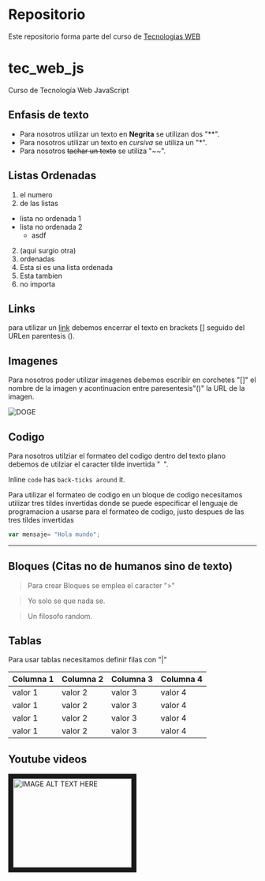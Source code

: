 # Repositorio

Este repositorio forma parte del curso de [Tecnologias WEB](https://github.com/adrianeguez/Tec_Web_Js_2016_B)

# tec_web_js
Curso de Tecnología Web JavaScript

## Enfasis de texto

* Para nosotros utilizar un texto en **Negrita** se utilizan dos "**".
* Para nosotros utilizar un texto en *cursiva* se utiliza un "*".
* Para nosotros ~~tachar un texto~~ se utiliza "~~".

## Listas Ordenadas
1. el numero 
2. de las listas
  * lista no ordenada 1
  * lista no ordenada 2
    * asdf
2. (aqui surgio otra)
1. ordenadas
  1. Esta si es una lista ordenada
  2. Esta tambien
4. no importa

## Links

para utilizar un [link](https://github.com/adrianeguez/Tec_Web_Js_2016_B) debemos encerrar el texto en brackets [] seguido del URLen parentesis ().

## Imagenes

Para nosotros poder utilizar imagenes debemos escribir en corchetes "[]" el nombre de la imagen y acontinuacion entre paresentesis"()" la URL de la imagen.


![DOGE](https://upload.wikimedia.org/wikipedia/commons/5/58/Shiba_inu_taiki.jpg "Logo Title Text 5")

## Codigo


Para nosotros utilziar el formateo del codigo dentro del texto plano debemos de utilziar el caracter tilde invertida "` `".

Inline `code` has `back-ticks around` it.

Para utilizar el formateo de codigo en un bloque de codigo necesitamos utilizar tres tildes invertidas donde se puede especificar el lenguaje de programacion a usarse para el formateo de codigo, justo despues de las tres tildes invertidas

```javascript
var mensaje= "Hola mundo";
```

*****

## Bloques (Citas no de humanos sino de texto)


> Para crear Bloques se emplea el caracter ">"


> Yo solo se que nada se.


> Un filosofo random.


## Tablas

Para usar tablas necesitamos definir filas con "|"

|Columna 1|Columna 2|Columna 3|Columna 4|
| --- | --- | --- | --- |
| valor 1 | valor 2 | valor  3| valor  4|
| valor 1 | valor 2 | valor  3| valor  4|
| valor 1 | valor 2 | valor  3| valor  4|
| valor 1 | valor 2 | valor  3| valor  4|


## Youtube videos

<a href="http://www.youtube.com/watch?feature=player_embedded&v=TtSWo2nbzAk
" target="_blank"><img src="http://img.youtube.com/vi/TtSWo2nbzAk/0.jpg" 
alt="IMAGE ALT TEXT HERE" width="240" height="180" border="10" /></a>